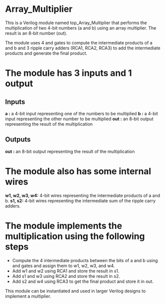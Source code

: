 # Array_Multiplier
This is a Verilog module named top_Array_Multiplier that performs the multiplication of two 4-bit numbers (a and b) using an array multiplier. The result is an 8-bit number (out).

The module uses 4 and gates to compute the intermediate products of a and b and 3 ripple carry adders (RCA1, RCA2, RCA3) to add the intermediate products and generate the final product.

# The module has 3 inputs and 1 output
## Inputs
**a :** a 4-bit input representing one of the numbers to be multiplied
**b :** a 4-bit input representing the other number to be multiplied
**out :** an 8-bit output representing the result of the multiplication

## Outputs
**out :** an 8-bit output representing the result of the multiplication

# The module also has some internal wires
**w1, w2, w3, w4:** 4-bit wires representing the intermediate products of a and b.
**s1, s2:** 4-bit wires representing the intermediate sum of the ripple carry adders.

# The module implements the multiplication using the following steps
- Compute the 4 intermediate products between the bits of a and b using and gates and assign them to w1, w2, w3, and w4.
- Add w1 and w2 using RCA1 and store the result in s1.
- Add s1 and w3 using RCA2 and store the result in s2.
- Add s2 and w4 using RCA3 to get the final product and store it in out.

This module can be instantiated and used in larger Verilog designs to implement a multiplier.




